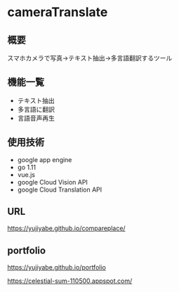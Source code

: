 # cameraTranslate

## 概要
スマホカメラで写真→テキスト抽出→多言語翻訳するツール


## 機能一覧
- テキスト抽出
- 多言語に翻訳 
- 言語音声再生


## 使用技術
- google app engine 
- go 1.11
- vue.js
- google Cloud Vision API
- google Cloud Translation API




## URL
https://yujiyabe.github.io/compareplace/


## portfolio
https://yujiyabe.github.io/portfolio

https://celestial-sum-110500.appspot.com/
